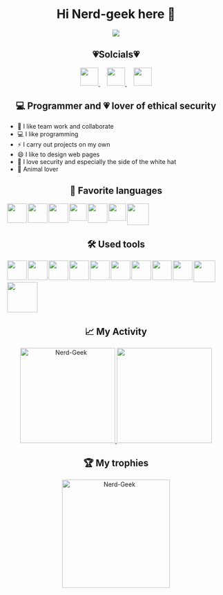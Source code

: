 <h1 align="center">Hi Nerd-geek here 👋</h1>

<div align="center">
    <img src="https://media.wired.com/photos/59547eae8e8cc150fa8ec15f/master/w_2560%2Cc_limit/DVDP_ObfuscatedCode_613x343.gif">
</div>

<h2 align="center">💗Solcials💗</h2>

<p align="center">
    <a href="https://github.com/Nerd-Geek" target="_blank" rel="noreferrer">
        <img src="https://raw.githubusercontent.com/danielcranney/readme-generator/main/public/icons/socials/github-dark.svg" width="42" height="42" />
    </a>
    &nbsp; &nbsp;
    <a href="https://www.linkedin.com/in/carlos-moreno-69ab5a224/" target="_blank" rel="noreferrer">
        <img src="https://raw.githubusercontent.com/danielcranney/readme-generator/main/public/icons/socials/linkedin.svg" width="42" height="42" />
    </a>
    &nbsp; &nbsp;
    <a href="https://twitter.com/nerdgeekinform1" target="_blank" rel="noreferrer">
        <img src="https://raw.githubusercontent.com/danielcranney/readme-generator/main/public/icons/socials/twitter.svg" width="42" height="42" />
    </a>
</p>

<h2 align="center">💻 Programmer and 💗 lover of ethical security</h2>

<p align="center">
    <ul>
        <li>👯 I like team work and collaborate</li>
        <li>💻 I like programming</li>
        <li>⚡ I carry out projects on my own</li>
        <li>😄 I like to design web pages</li>
        <li>🔭 I love security and especially the side of the white hat</li>
        <li>🙊 Animal lover</li>
    </ul>
</p>

<h2 align="center">🚀 Favorite languages</h2>

<!--HTML-->
<img align="left" src="https://camo.githubusercontent.com/309bd1d3bd253dff456421a439882e5189b95a839120f0555d7172ff277e99c3/68747470733a2f2f75706c6f61642e77696b696d656469612e6f72672f77696b6970656469612f636f6d6d6f6e732f7468756d622f362f36312f48544d4c355f6c6f676f5f616e645f776f72646d61726b2e7376672f35313270782d48544d4c355f6c6f676f5f616e645f776f72646d61726b2e7376672e706e67" height="45" data-canonical-src="https://upload.wikimedia.org/wikipedia/commons/thumb/6/61/HTML5_logo_and_wordmark.svg/512px-HTML5_logo_and_wordmark.svg.png">

<!--CSS-->
<img align="left" src="https://camo.githubusercontent.com/cf001d2a684fad204e899dab911627fbe9180dbaf26f89c432f438a375e88e6a/68747470733a2f2f75706c6f61642e77696b696d656469612e6f72672f77696b6970656469612f636f6d6d6f6e732f7468756d622f642f64352f435353335f6c6f676f5f616e645f776f72646d61726b2e7376672f3132303070782d435353335f6c6f676f5f616e645f776f72646d61726b2e7376672e706e67" height="45" data-canonical-src="https://upload.wikimedia.org/wikipedia/commons/thumb/d/d5/CSS3_logo_and_wordmark.svg/1200px-CSS3_logo_and_wordmark.svg.png">

<!--JAVA--->
<img align="left"  src="https://camo.githubusercontent.com/62ef05f988d169ece8b5aa2ec612ee4b679a3863fe586d4a4af9aa946955e8a0/68747470733a2f2f7777772e736f6d6d656c6965726465636166652e636f6d2f323031392f77702d636f6e74656e742f75706c6f6164732f323030392f30362f6a6176612d6c6f676f312d312e706e67" height="45" data-canonical-src="https://www.sommelierdecafe.com/2019/wp-content/uploads/2009/06/java-logo1-1.png">

<!--PYTHON-->
<img align="left" src="https://user-images.githubusercontent.com/90937483/141752846-5629c1ae-1a7e-4c86-a558-7b4ee68cc26f.png" 
height="40" />

<!--ANDROID-->
<img align="left" src="https://camo.githubusercontent.com/31d79d0fdeab231244070743dfc6f4129ff23d67066a8b63f7910e04b62c1deb/68747470733a2f2f6c6f676f646f776e6c6f61642e6f72672f77702d636f6e74656e742f75706c6f6164732f323031352f30352f616e64726f69642d6c6f676f2d372d312e706e67" height="45" data-canonical-src="https://logodownload.org/wp-content/uploads/2015/05/android-logo-7-1.png">

<!--SQL-->
<img align="left" src="https://www.mikefal.net/wp-content/uploads/2016/05/logoAzureSql.png" 
height="40" />

<!--MONGO-->
<img src="https://img.icons8.com/color/452/mongodb.png" 
height="50" />

<h2 align="center">🛠️ Used tools</h2>

<!--DOCKER-->
<img align="left"  src="https://camo.githubusercontent.com/2c530b38cb14e74d785ebe8d7bf1a649fb44d3e9f43a8dbc103dc01d1fbfce0e/68747470733a2f2f7777772e646f636b65722e636f6d2f73697465732f64656661756c742f66696c65732f64382f323031392d30372f766572746963616c2d6c6f676f2d6d6f6e6f6368726f6d617469632e706e67" height="45" data-canonical-src="https://www.docker.com/sites/default/files/d8/2019-07/vertical-logo-monochromatic.png">

<!--GIT-->
<img align="left"  src="https://camo.githubusercontent.com/c084dd81e1577424180d491bd4cc9d4b9ff1268dfbf9142eb0ac442d61906c05/68747470733a2f2f6d69726f2e6d656469756d2e636f6d2f6d61782f3635302f312a7a7a7664526d484747584f4e5a7075513246657173512e706e67" height="45" data-canonical-src="https://miro.medium.com/max/650/1*zzvdRmHGGXONZpuQ2FeqsQ.png">

<!--VISUAL STUDIO-->
<img align="left"  src="https://user-images.githubusercontent.com/674621/71187801-14e60a80-2280-11ea-94c9-e56576f76baf.png" height="45">

<!--GITKRAKEN-->
<img align="left"  src="https://camo.githubusercontent.com/9b7880ea6c26679fbb84609186648d6c33e7b45b4376a13429575498b4fcfd19/68747470733a2f2f6d6174657269616765656b2e636f6d2f77702d636f6e74656e742f75706c6f6164732f323032302f31302f4769744b72616b656e2d372e342e302d4465736361726761722d6772617469732e706e67" height="45" data-canonical-src="https://materiageek.com/wp-content/uploads/2020/10/GitKraken-7.4.0-Descargar-gratis.png">

<!--VMWARE-->
<img align="left"  src="https://camo.githubusercontent.com/2e214a26fab59cc2fce5a4b49e7b0a74c6ec4c03ded750486490b4eb5bd6c3ea/68747470733a2f2f75706c6f61642e77696b696d656469612e6f72672f77696b6970656469612f636f6d6d6f6e732f7468756d622f622f62352f444265617665725f6c6f676f2e7376672f3130323470782d444265617665725f6c6f676f2e7376672e706e67" height="45" data-canonical-src="https://upload.wikimedia.org/wikipedia/commons/thumb/b/b5/DBeaver_logo.svg/1024px-DBeaver_logo.svg.png">

<!--DBEAVER-->
<img align="left"  src="https://camo.githubusercontent.com/a57c02ec4694ccf6673a50dd66afde6ca08c8fa4ff4717cbafb6df352fd7878e/68747470733a2f2f64697374726561752e636f6d2f6769746875622e737667" height="45" data-canonical-src="https://distreau.com/github.svg">

<!--INTELIJ-->
<img align="left"  src="https://camo.githubusercontent.com/728910691bb690edee33bc5cfdf5c931f3b5d05a2f1dd3330766a09aa7a91698/68747470733a2f2f7265736f75726365732e6a6574627261696e732e636f6d2f73746f726167652f70726f64756374732f696e74656c6c696a2d696465612f696d672f6d6574612f696e74656c6c696a2d696465615f6c6f676f5f333030783330302e706e67" height="45" data-canonical-src="https://resources.jetbrains.com/storage/products/intellij-idea/img/meta/intellij-idea_logo_300x300.png">

<!--WORDPRESS-->
<img align="left" src="https://cdn-icons-png.flaticon.com/512/174/174881.png" 
height="45" />

<!--BOOTSTRAP-->
<img align="left" src="https://camo.githubusercontent.com/70ea199263787f23ad0f1feaf0c265d3baeb4286dd7089aa56ece4f73ee99f94/68747470733a2f2f63646e2e776f726c64766563746f726c6f676f2e636f6d2f6c6f676f732f626f6f7473747261702d352d312e737667" height="45" data-canonical-src="https://cdn.worldvectorlogo.com/logos/bootstrap-5-1.svg">

<!--VMWARE-->
<img align="left" src="https://es.seaicons.com/wp-content/uploads/2015/10/VMware-icon.png" 
height="50" />

<!--ODOO-->
<img src="https://clouding.io/blog/wp-content/uploads/2020/11/odoo_new_openerpfinal1000.png" 
height="70" />


<h2 align="center">📈 My Activity</h2>

<div align="center">
  <a href="https://github-readme-stats.vercel.app/api?username=Nerd-Geek&show_icons=true&theme=dracula">
    <img loading="lazy" src="https://github-readme-stats.vercel.app/api?username=Nerd-Geek&show_icons=true&theme=dracula" height="220" alt="Nerd-Geek"/>
  </a> 
   <a href="https://github-readme-stats.vercel.app/api/top-langs/?username=Nerd-Geek&theme=dracula">
    <img loading="lazy" src="https://github-readme-stats.vercel.app/api/top-langs/?username=Nerd-Geek&theme=dracula" height="220"/>
  </a> 
</div>

<h2 align="center">🏆 My trophies</h2>

<div align="center">
  <a href="https://github.com/ryo-ma/github-profile-trophy"><img src="https://github-profile-trophy.vercel.app/?username=Nerd-Geek&row=2&column=3&theme=onestar" alt="Nerd-Geek" height= 250/></a>
</div>
